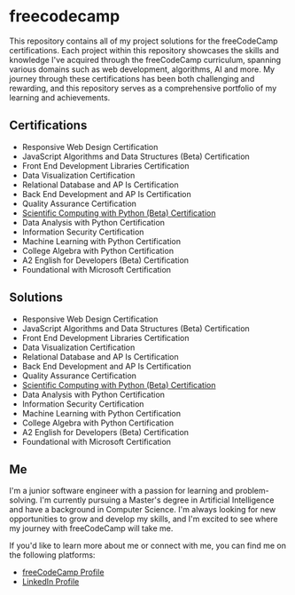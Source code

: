 # freecodecamp

This repository contains all of my project solutions for the freeCodeCamp certifications. Each project within this repository showcases the skills and knowledge I've acquired through the freeCodeCamp curriculum, spanning various domains such as web development, algorithms, AI and more. My journey through these certifications has been both challenging and rewarding, and this repository serves as a comprehensive portfolio of my learning and achievements.

## Certifications

- Responsive Web Design Certification
- JavaScript Algorithms and Data Structures (Beta) Certification
- Front End Development Libraries Certification
- Data Visualization Certification
- Relational Database and AP Is Certification
- Back End Development and AP Is Certification
- Quality Assurance Certification
- [Scientific Computing with Python (Beta) Certification](https://www.freecodecamp.org/certification/sana_yasfp/scientific-computing-with-python-v7)
- Data Analysis with Python Certification
- Information Security Certification
- Machine Learning with Python Certification
- College Algebra with Python Certification
- A2 English for Developers (Beta) Certification
- Foundational with Microsoft Certification

## Solutions

- Responsive Web Design Certification
- JavaScript Algorithms and Data Structures (Beta) Certification
- Front End Development Libraries Certification
- Data Visualization Certification
- Relational Database and AP Is Certification
- Back End Development and AP Is Certification
- Quality Assurance Certification
- [Scientific Computing with Python (Beta) Certification](./scientific-computing-with-python/)
- Data Analysis with Python Certification
- Information Security Certification
- Machine Learning with Python Certification
- College Algebra with Python Certification
- A2 English for Developers (Beta) Certification
- Foundational with Microsoft Certification

## Me

I'm a junior software engineer with a passion for learning and problem-solving.
I'm currently pursuing a Master's degree in Artificial Intelligence and have a background in Computer Science.
I'm always looking for new opportunities to grow and develop my skills, and I'm excited to see where my journey with freeCodeCamp will take me.

If you'd like to learn more about me or connect with me, you can find me on the following platforms:

- [freeCodeCamp Profile](https://www.freecodecamp.org/sana_yasfp)
- [LinkedIn Profile](https://www.linkedin.com/in/sanayasfp/)
